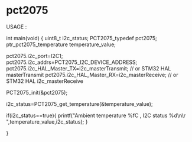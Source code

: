 # pct2075
USAGE : 

int main(void)
{
  uint8_t i2c_status;
  PCT2075_typedef pct2075;
	ptr_pct2075_temperature temperature_value;

  
  pct2075.i2c_port=I2C1;
	pct2075.i2c_addrs=PCT2075_I2C_DEVICE_ADDRESS;
	pct2075.i2c_HAL_Master_TX=i2c_masterTransmit; // or STM32 HAL masterTransmit
	pct2075.i2c_HAL_Master_RX=i2c_masterReceive;  // or STM32 HAL i2c_masterReceive
  
  PCT2075_init(&pct2075);
  
  i2c_status=PCT2075_get_temperature(&temperature_value);
  
  if(i2c_status==true){
		    	printf("Ambient temperature %fC , I2C status %d\n\r ",temperature_value,i2c_status);
    }
  
  
  

}
